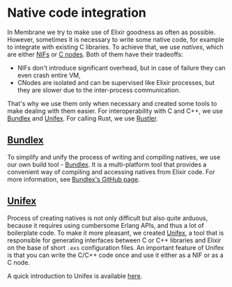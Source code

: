 # Native code integration

In Membrane we try to make use of Elixir goodness as often as possible. However, sometimes it is necessary to write some native code, for example to integrate with existing C libraries. To achieve that, we use _natives_, which are either [NIFs](http://erlang.org/doc/man/erl_nif.html) or [C nodes](http://erlang.org/doc/man/ei_connect.html). Both of them have their tradeoffs:
- NIFs don't introduce significant overhead, but in case of failure they can even crash entire VM,
- CNodes are isolated and can be supervised like Elixir processes, but they are slower due to the inter-process communication.

That's why we use them only when necessary and created some tools to make dealing with them easier. For interoperability with C and C++, we use [Bundlex](https://github.com/membraneframework/bundlex) and [Unifex](https://github.com/membraneframework/unifex). For calling Rust, we use [Rustler](https://github.com/rusterlium/rustler).

## [Bundlex](https://github.com/membraneframework/bundlex)

To simplify and unify the process of writing and compiling natives, we use our own build tool - [Bundlex](https://github.com/membraneframework/bundlex). It is a multi-platform tool that provides a convenient way of compiling and accessing natives from Elixir code.
For more information, see [Bundlex's GitHub page](https://github.com/membraneframework/bundlex).

## [Unifex](https://github.com/membraneframework/unifex)

Process of creating natives is not only difficult but also quite arduous, because it requires using cumbersome Erlang APIs, and thus a lot of boilerplate code. To make it more pleasant, we created [Unifex](https://github.com/membraneframework/unifex), a tool that is responsible for generating interfaces between C or C++ libraries and Elixir on the base of short `.exs` configuration files. An important feature of Unifex is that you can write the C/C++ code once and use it either as a NIF or as a C node.

A quick introduction to Unifex is available [here](https://hexdocs.pm/unifex/creating_unifex_natives.html).

